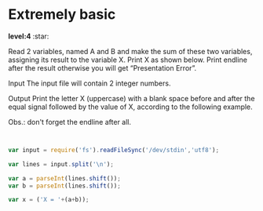 # Extremely basic 

 <p> <strong>level:4 </strong> :star: </p>

<p> Read 2 variables, named A and B and make the sum of these two variables, assigning its result to the variable X. Print X as shown below. Print endline after the result otherwise you will get “Presentation Error”.

<!--
leia 2 variáveis , com o nome a e b e faça a soma das duas variáveis , colocando este resultado para a variavel x , imprima x com shown below , imprima o fim da linha depois o resultado otherwise voce vai pegar a presentação de erro . -->

Input
The input file will contain 2 integer numbers.

<!--
entrada 
a entrada do arquivo vai conter 2 números inteiros .-->

Output
Print the letter X (uppercase) with a blank space before and after the equal signal followed by the value of X, according to the following example.

<!--
Saida 
imprima a letra x ( maiusculo ) com um espaço em branco antes e depois o sinal de igual followed do valor de X , seguindo de acordo com o exemplo .
-->

Obs.: don't forget the endline after all.

<!--

Obs : Não esqueça o final da linha depois de tudo .

-->

```javascript 


var input = require('fs').readFileSync('/dev/stdin','utf8');

var lines = input.split('\n');

var a = parseInt(lines.shift());
var b = parseInt(lines.shift());

var x = ('X = '+(a+b));


```
